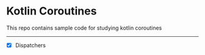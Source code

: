 # Kotlin Coroutines

This repo contains sample code for studying kotlin coroutines

---

- [x] Dispatchers



